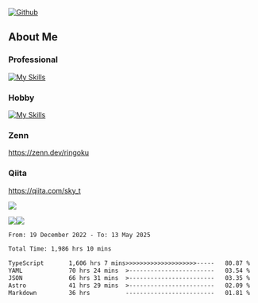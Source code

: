 [![Github](https://img.shields.io/github/followers/skyt-a?label=Follow&style=social)](https://github.com/skyt-a)

## About Me
### Professional
[![My Skills](https://skillicons.dev/icons?i=react,ts,js,nodejs,java,graphql,firebase,githubactions&theme=light)](https://skillicons.dev)
### Hobby
[![My Skills](https://skillicons.dev/icons?i=unity,rust,py&theme=light)](https://skillicons.dev)

### Zenn
https://zenn.dev/ringoku
### Qiita
https://qiita.com/sky_t


![](https://github-profile-summary-cards.vercel.app/api/cards/profile-details?username=skyt-a&theme=default)

![](https://github-profile-summary-cards.vercel.app/api/cards/repos-per-language?username=skyt-a&theme=default)![](https://github-profile-summary-cards.vercel.app/api/cards/stats?username=RinGoku&theme=default)

<!--START_SECTION:waka-->

```txt
From: 19 December 2022 - To: 13 May 2025

Total Time: 1,986 hrs 10 mins

TypeScript       1,606 hrs 7 mins>>>>>>>>>>>>>>>>>>>>-----   80.87 %
YAML             70 hrs 24 mins  >------------------------   03.54 %
JSON             66 hrs 31 mins  >------------------------   03.35 %
Astro            41 hrs 29 mins  >------------------------   02.09 %
Markdown         36 hrs          -------------------------   01.81 %
```

<!--END_SECTION:waka-->
